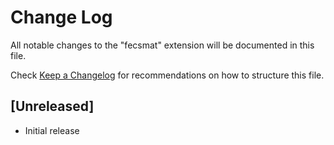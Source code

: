 # Change Log
All notable changes to the "fecsmat" extension will be documented in this file.

Check [Keep a Changelog](http://keepachangelog.com/) for recommendations on how to structure this file.

## [Unreleased]
- Initial release